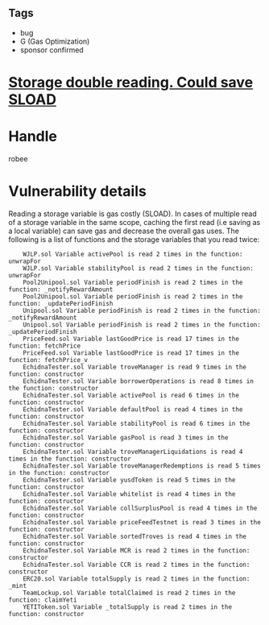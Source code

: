 ## Tags

- bug
- G (Gas Optimization)
- sponsor confirmed

# [Storage double reading. Could save SLOAD](https://github.com/code-423n4/2021-12-yetifinance-findings/issues/8) 

# Handle

robee


# Vulnerability details

Reading a storage variable is gas costly (SLOAD). In cases of multiple read of a storage variable in the same scope, caching the first read (i.e saving as a local variable) can save gas and decrease the
 overall gas uses. The following is a list of functions and the storage variables that you read twice: 

        WJLP.sol Variable activePool is read 2 times in the function: unwrapFor
        WJLP.sol Variable stabilityPool is read 2 times in the function: unwrapFor
        Pool2Unipool.sol Variable periodFinish is read 2 times in the function: _notifyRewardAmount
        Pool2Unipool.sol Variable periodFinish is read 2 times in the function: _updatePeriodFinish
        Unipool.sol Variable periodFinish is read 2 times in the function: _notifyRewardAmount
        Unipool.sol Variable periodFinish is read 2 times in the function: _updatePeriodFinish
        PriceFeed.sol Variable lastGoodPrice is read 17 times in the function: fetchPrice
        PriceFeed.sol Variable lastGoodPrice is read 17 times in the function: fetchPrice_v
        EchidnaTester.sol Variable troveManager is read 9 times in the function: constructor
        EchidnaTester.sol Variable borrowerOperations is read 8 times in the function: constructor
        EchidnaTester.sol Variable activePool is read 6 times in the function: constructor
        EchidnaTester.sol Variable defaultPool is read 4 times in the function: constructor
        EchidnaTester.sol Variable stabilityPool is read 6 times in the function: constructor
        EchidnaTester.sol Variable gasPool is read 3 times in the function: constructor
        EchidnaTester.sol Variable troveManagerLiquidations is read 4 times in the function: constructor
        EchidnaTester.sol Variable troveManagerRedemptions is read 5 times in the function: constructor
        EchidnaTester.sol Variable yusdToken is read 5 times in the function: constructor
        EchidnaTester.sol Variable whitelist is read 4 times in the function: constructor
        EchidnaTester.sol Variable collSurplusPool is read 4 times in the function: constructor
        EchidnaTester.sol Variable priceFeedTestnet is read 3 times in the function: constructor
        EchidnaTester.sol Variable sortedTroves is read 4 times in the function: constructor
        EchidnaTester.sol Variable MCR is read 2 times in the function: constructor
        EchidnaTester.sol Variable CCR is read 2 times in the function: constructor
        ERC20.sol Variable totalSupply is read 2 times in the function: _mint
        TeamLockup.sol Variable totalClaimed is read 2 times in the function: claimYeti
        YETIToken.sol Variable _totalSupply is read 2 times in the function: constructor


